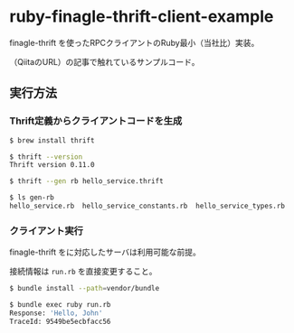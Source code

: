 # ruby-finagle-thrift-client-example

finagle-thrift を使ったRPCクライアントのRuby最小（当社比）実装。

（QiitaのURL）の記事で触れているサンプルコード。

## 実行方法

### Thrift定義からクライアントコードを生成
```bash
$ brew install thrift

$ thrift --version
Thrift version 0.11.0

$ thrift --gen rb hello_service.thrift

$ ls gen-rb
hello_service.rb  hello_service_constants.rb  hello_service_types.rb
```

### クライアント実行
finagle-thrift をに対応したサーバは利用可能な前提。

接続情報は `run.rb` を直接変更すること。

```bash
$ bundle install --path=vendor/bundle

$ bundle exec ruby run.rb
Response: 'Hello, John'
TraceId: 9549be5ecbfacc56
```
